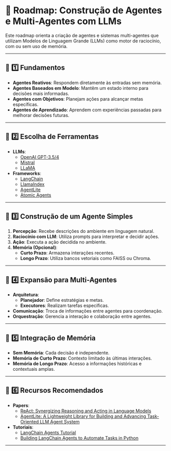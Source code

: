 # 🧠 Roadmap: Construção de Agentes e Multi-Agentes com LLMs

Este roadmap orienta a criação de agentes e sistemas multi-agentes que utilizam Modelos de Linguagem Grande (LLMs) como motor de raciocínio, com ou sem uso de memória.

---

## 🔹 1️⃣ Fundamentos

- **Agentes Reativos**: Respondem diretamente às entradas sem memória.
- **Agentes Baseados em Modelo**: Mantêm um estado interno para decisões mais informadas.
- **Agentes com Objetivos**: Planejam ações para alcançar metas específicas.
- **Agentes de Aprendizado**: Aprendem com experiências passadas para melhorar decisões futuras.

---

## 🔹 2️⃣ Escolha de Ferramentas

- **LLMs**:
  - [OpenAI GPT-3.5/4](https://platform.openai.com/)
  - [Mistral](https://mistral.ai/)
  - [LLaMA](https://ai.meta.com/llama/)
- **Frameworks**:
  - [LangChain](https://www.langchain.com/)
  - [LlamaIndex](https://www.llamaindex.ai/)
  - [AgentLite](https://github.com/SalesforceAIResearch/AgentLite)
  - [Atomic Agents](https://github.com/BrainBlend-AI/atomic-agents)

---

## 🔹 3️⃣ Construção de um Agente Simples

1. **Percepção**: Recebe descrições do ambiente em linguagem natural.
2. **Raciocínio com LLM**: Utiliza prompts para interpretar e decidir ações.
3. **Ação**: Executa a ação decidida no ambiente.
4. **Memória (Opcional)**:
   - **Curto Prazo**: Armazena interações recentes.
   - **Longo Prazo**: Utiliza bancos vetoriais como FAISS ou Chroma.

---

## 🔹 4️⃣ Expansão para Multi-Agentes

- **Arquitetura**:
  - **Planejador**: Define estratégias e metas.
  - **Executores**: Realizam tarefas específicas.
- **Comunicação**: Troca de informações entre agentes para coordenação.
- **Orquestração**: Gerencia a interação e colaboração entre agentes.

---

## 🔹 5️⃣ Integração de Memória

- **Sem Memória**: Cada decisão é independente.
- **Memória de Curto Prazo**: Contexto limitado às últimas interações.
- **Memória de Longo Prazo**: Acesso a informações históricas e contextuais amplas.

---

## 🔹 6️⃣ Recursos Recomendados

- **Papers**:
  - [ReAct: Synergizing Reasoning and Acting in Language Models](https://arxiv.org/abs/2210.03629)
  - [AgentLite: A Lightweight Library for Building and Advancing Task-Oriented LLM Agent System](https://arxiv.org/abs/2402.15538)
- **Tutoriais**:
  - [LangChain Agents Tutorial](https://python.langchain.com/docs/tutorials/agents/)
  - [Building LangChain Agents to Automate Tasks in Python](https://www.datacamp.com/tutorial/building-langchain-agents-to-automate-tasks-in-python)

---



